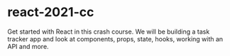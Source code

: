 # react-2021-cc
Get started with React in this crash course. We will be building a task tracker app and look at components, props, state, hooks, working with an API and more.
